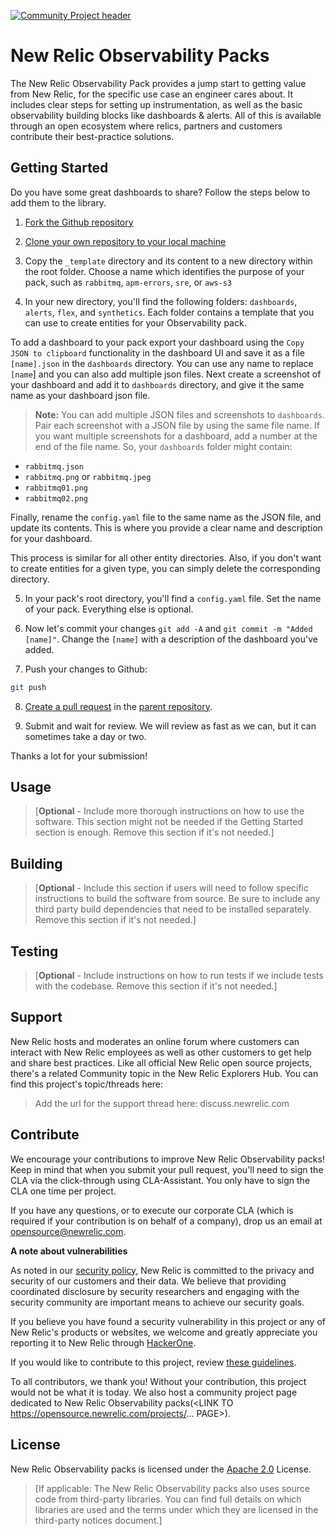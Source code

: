 [![Community Project header](https://github.com/newrelic/opensource-website/raw/master/src/images/categories/Community_Project.png)](https://opensource.newrelic.com/oss-category/#community-project)

# New Relic Observability Packs

The New Relic Observability Pack provides a jump start to getting value from New Relic, for the specific use case an engineer cares about. It includes clear steps for setting up instrumentation, as well as the basic observability building blocks like dashboards & alerts. All of this is available through an open ecosystem where relics, partners and customers contribute their best-practice solutions.

## Getting Started

Do you have some great dashboards to share? Follow the steps below to add them to the library.

1. [Fork the Github repository](https://help.github.com/en/github/getting-started-with-github/fork-a-repo#fork-an-example-repository)

2. [Clone your own repository to your local machine](https://help.github.com/en/github/creating-cloning-and-archiving-repositories/cloning-a-repository)

3. Copy the `_template` directory and its content to a new directory within the root folder. Choose a name which identifies the purpose of your pack, such as `rabbitmq`, `apm-errors`, `sre`, or `aws-s3`

4. In your new directory, you'll find the following folders: `dashboards`, `alerts`, `flex`, and `synthetics`. Each folder contains a template that you can use to create entities for your Observability pack.

To add a dashboard to your pack  export your dashboard using the `Copy JSON to clipboard` functionality in the dashboard UI and save it as a file `[name].json` in the `dashboards` directory. You can use any name to replace `[name`] and you can also add multiple json files. Next create a screenshot of your dashboard and add it to `dashboards` directory, and give it the same name as your dashboard json file.

> **Note:** You can add multiple JSON files and screenshots to `dashboards`. Pair each screenshot with a JSON file by using the same file name. If you want multiple screenshots for a dashboard, add a number at the end of the file name. So, your `dashboards` folder might contain:

- `rabbitmq.json` 
- `rabbitmq.png` or `rabbitmq.jpeg`
- `rabbitmq01.png`
- `rabbitmq02.png` 

Finally, rename the `config.yaml` file to the same name as the JSON file, and update its contents. This is where you provide a clear name and description for your dashboard.

This process is similar for all other entity directories. Also, if you don't want to create entities for a given type, you can simply delete the corresponding directory.

5. In your pack's root directory, you'll find a `config.yaml` file. Set the name of your pack. Everything else is optional.

6. Now let's commit your changes `git add -A` and `git commit -m "Added [name]"`. Change the `[name]` with a description of the dashboard you've added.

7. Push your changes to Github: 

```sh
git push
```

8. [Create a pull request](https://help.github.com/en/github/collaborating-with-issues-and-pull-requests/creating-a-pull-request) in the [parent repository](https://github.com/newrelic/newrelic-observability-packs/compare?expand=1).

9. Submit and wait for review. We will review as fast as we can, but it can sometimes take a day or two.

Thanks a lot for your submission!

## Usage
>[**Optional** - Include more thorough instructions on how to use the software. This section might not be needed if the Getting Started section is enough. Remove this section if it's not needed.]


## Building

>[**Optional** - Include this section if users will need to follow specific instructions to build the software from source. Be sure to include any third party build dependencies that need to be installed separately. Remove this section if it's not needed.]

## Testing

>[**Optional** - Include instructions on how to run tests if we include tests with the codebase. Remove this section if it's not needed.]

## Support

New Relic hosts and moderates an online forum where customers can interact with New Relic employees as well as other customers to get help and share best practices. Like all official New Relic open source projects, there's a related Community topic in the New Relic Explorers Hub. You can find this project's topic/threads here:

>Add the url for the support thread here: discuss.newrelic.com

## Contribute

We encourage your contributions to improve New Relic Observability packs! Keep in mind that when you submit your pull request, you'll need to sign the CLA via the click-through using CLA-Assistant. You only have to sign the CLA one time per project.

If you have any questions, or to execute our corporate CLA (which is required if your contribution is on behalf of a company), drop us an email at opensource@newrelic.com.

**A note about vulnerabilities**

As noted in our [security policy](../../security/policy), New Relic is committed to the privacy and security of our customers and their data. We believe that providing coordinated disclosure by security researchers and engaging with the security community are important means to achieve our security goals.

If you believe you have found a security vulnerability in this project or any of New Relic's products or websites, we welcome and greatly appreciate you reporting it to New Relic through [HackerOne](https://hackerone.com/newrelic).

If you would like to contribute to this project, review [these guidelines](./CONTRIBUTING.md).

To all contributors, we thank you!  Without your contribution, this project would not be what it is today.  We also host a community project page dedicated to New Relic Observability packs(<LINK TO https://opensource.newrelic.com/projects/... PAGE>).

## License
New Relic Observability packs is licensed under the [Apache 2.0](http://apache.org/licenses/LICENSE-2.0.txt) License.
>[If applicable: The New Relic Observability packs also uses source code from third-party libraries. You can find full details on which libraries are used and the terms under which they are licensed in the third-party notices document.]
